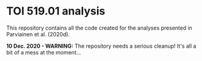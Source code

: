 # TOI 519.01 analysis

This repository contains all the code created for the analyses presented in Parviainen et al. (2020d).

**10 Dec. 2020 - WARNING:** The repository needs a serious cleanup! It's all a bit of a mess at the moment...
